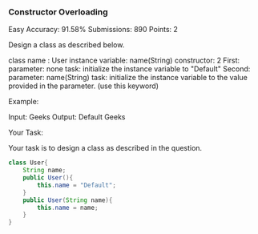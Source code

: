 ### Constructor Overloading
Easy Accuracy: 91.58% Submissions: 890 Points: 2

Design a class as described below.

class name : User
instance variable: name(String)
constructor: 2
    First:
    parameter: none
    task: initialize the instance
          variable to "Default"
    Second:
    parameter: name(String)
    task: initialize the instance variable
              to the value provided in the
          parameter. (use this keyword)

Example:

Input:
Geeks
Output:
Default
Geeks

Your Task:

Your task is to design a class as described in the question.

```java
class User{
    String name;
    public User(){
        this.name = "Default";
    }
    public User(String name){
        this.name = name;
    }
}
```
